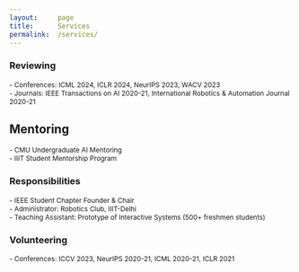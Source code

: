 ```yaml
---
layout:     page
title:      Services
permalink:  /services/
---
```


<style type="text/css">
    strong {
        color: #3498db;
        font-weight: 400;
    }
    blockquote {
        padding: 0px 23px;
    }
</style>

### Reviewing

<span style="font-size: 85%;">- Conferences: ICML 2024, ICLR 2024, NeurIPS 2023, WACV 2023</span><br>
<span style="font-size: 85%;">- Journals: IEEE Transactions on AI 2020-21, International Robotics & Automation Journal 2020-21 </span><br>

## Mentoring

<span style="font-size: 85%;">- CMU Undergraduate AI Mentoring</span><br>
<span style="font-size: 85%;">- IIIT Student Mentorship Program</span><br>

### Responsibilities

<span style="font-size: 85%;">- IEEE Student Chapter Founder & Chair</span><br>
<span style="font-size: 85%;">- Administrator: Robotics Club, IIIT-Delhi</span><br>
<span style="font-size: 85%;">- Teaching Assistant: Prototype of Interactive Systems (500+ freshmen students)</span><br>

### Volunteering

<span style="font-size: 85%;">- Conferences: ICCV 2023, NeurIPS 2020-21, ICML 2020-21, ICLR 2021</span><br>
